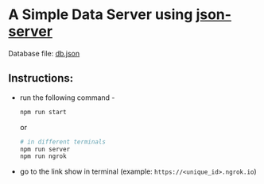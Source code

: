 # A Simple Data Server using [json-server][json-server]

Database file: [db.json](./db.json)

## Instructions:
- run the following command -
  ```sh
  npm run start
  ```
  or
  ```sh
  # in different terminals
  npm run server
  npm run ngrok
  ```
- go to the link show in terminal (example: `https://<unique_id>.ngrok.io`)

[json-server]: https://npmjs.com/package/json-server
